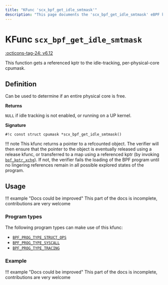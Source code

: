 ```yaml
---
title: "KFunc 'scx_bpf_get_idle_smtmask'"
description: "This page documents the 'scx_bpf_get_idle_smtmask' eBPF kfunc, including its definition, usage, program types that can use it, and examples."
---
```

# KFunc `scx_bpf_get_idle_smtmask`

<!-- [FEATURE_TAG](scx_bpf_get_idle_smtmask) -->
[:octicons-tag-24: v6.12](https://github.com/torvalds/linux/commit/f0e1a0643a59bf1f922fa209cec86a170b784f3f)
<!-- [/FEATURE_TAG] -->

This function gets a referenced kptr to the idle-tracking, per-physical-core cpumask. 

## Definition

Can be used to determine if an entire physical core is free.

**Returns**

`NULL` if idle tracking is not enabled, or running on a UP kernel.

**Signature**

<!-- [KFUNC_DEF] -->
`#!c const struct cpumask *scx_bpf_get_idle_smtmask()`

!!! note
	This kfunc returns a pointer to a refcounted object. The verifier will then ensure that the pointer to the object 
	is eventually released using a release kfunc, or transferred to a map using a referenced kptr 
	(by invoking [`bpf_kptr_xchg`](../helper-function/bpf_kptr_xchg.md)). If not, the verifier fails the 
	loading of the BPF program until no lingering references remain in all possible explored states of the program.
<!-- [/KFUNC_DEF] -->

## Usage

!!! example "Docs could be improved"
    This part of the docs is incomplete, contributions are very welcome

### Program types

The following program types can make use of this kfunc:

<!-- [KFUNC_PROG_REF] -->
- [`BPF_PROG_TYPE_STRUCT_OPS`](../program-type/BPF_PROG_TYPE_STRUCT_OPS.md)
- [`BPF_PROG_TYPE_SYSCALL`](../program-type/BPF_PROG_TYPE_SYSCALL.md)
- [`BPF_PROG_TYPE_TRACING`](../program-type/BPF_PROG_TYPE_TRACING.md)
<!-- [/KFUNC_PROG_REF] -->

### Example

!!! example "Docs could be improved"
    This part of the docs is incomplete, contributions are very welcome

